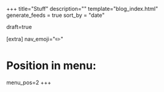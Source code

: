 +++
title="Stuff"
description=""
template="blog_index.html"
generate_feeds = true
sort_by = "date"

draft=true

[extra]
nav_emoji="✏️"

# Position in menu:
menu_pos=2
+++
